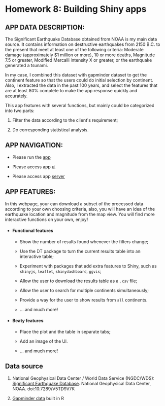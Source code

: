 # Homework 8: Building Shiny apps


## APP DATA DESCRIPTION:

The Significant Earthquake Database obtained from NOAA is my main data source. It contains information on destructive earthquakes 
		from 2150 B.C. to the present that meet at least one of the following criteria: Moderate 
		damage (approximately $1 million or more), 10 or more deaths, Magnitude 7.5 or greater, 
		Modified Mercalli Intensity X or greater, or the earthquake generated a tsunami.

In my case, I combined this dataset with gapminder dataset to get the continent feature 
		so that the users could do initial selection by continent. Also, I extracted the data in 
					the past 100 years, and select the features that are at least 80% complete to make the app response quickly and accurately.
					
This app features with several functions, but mainly could be categorized into two parts: 

1. Filter the data according to the client's requirement;

2. Do corresponding statistical analysis.
								
					
## APP NAVIGATION:

- Please run the [app](https://zxkathy.shinyapps.io/earthquake_in_the_past_100_years_analysis/)

- Please access app [ui](https://github.com/zxkathy/STAT547M_Zhao_Xin_HW/blob/master/HW8/ui.R)

- Please access app [server](https://github.com/zxkathy/STAT547M_Zhao_Xin_HW/blob/master/HW8/server.R)


## APP FEATURES:

In this webpage, your can download a subset of the processed data according to your own choosing criteria, also, you will have an idea of the earthquake location and magnitude from the map view. You will find more interactive functions on your own, enjoy!
					
- #### Functional features

	+ Show the number of results found whenever the filters change;
	+ Use the DT package to turn the current results table into an interactive table;

	+ Experiment with packages that add extra features to Shiny, such as `shinyjs`, `leaflet`, `shinydashboard`, `ggvis`;

	+ Allow the user to download the results table as a `.csv` file;

	+ Allow the user to search for multiple continents simultaneously;

	+ Provide a way for the user to show results from `all` continents.

	+ ... and much more!

- #### Beaty features

	+ Place the plot and the table in separate tabs;

	+ Add an image of the UI.

	+ ... and much more!
	
## Data source

1. National Geophysical Data Center / World Data Service (NGDC/WDS): [Significant Earthquake Database](https://www.ngdc.noaa.gov/nndc/struts/form?t=101650&s=1&d=1). National Geophysical Data Center, NOAA. doi:10.7289/V5TD9V7K

2. [Gapminder data](http://www.gapminder.org/data/) built in R
